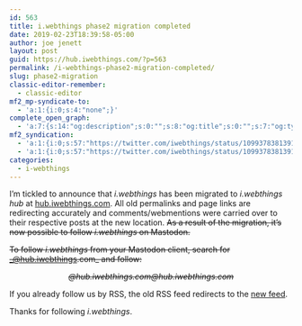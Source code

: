 ```yaml
---
id: 563
title: i.webthings phase2 migration completed
date: 2019-02-23T18:39:58-05:00
author: joe jenett
layout: post
guid: https://hub.iwebthings.com/?p=563
permalink: /i-webthings-phase2-migration-completed/
slug: phase2-migration
classic-editor-remember:
  - classic-editor
mf2_mp-syndicate-to:
  - 'a:1:{i:0;s:4:"none";}'
complete_open_graph:
  - 'a:7:{s:14:"og:description";s:0:"";s:8:"og:title";s:0:"";s:7:"og:type";s:0:"";s:12:"twitter:card";s:7:"summary";s:15:"twitter:creator";s:0:"";s:19:"twitter:description";s:0:"";s:8:"og:image";s:0:"";}'
mf2_syndication:
  - 'a:1:{i:0;s:57:"https://twitter.com/iwebthings/status/1099378381391622144";}'
  - 'a:1:{i:0;s:57:"https://twitter.com/iwebthings/status/1099378381391622144";}'
categories:
  - i-webthings
---
```

I&#8217;m tickled to announce that _i.webthings_ has been migrated to _i.webthings hub_ at [hub.iwebthings.com](https://iwebthings.joejenett.com/). All old permalinks and page links are redirecting accurately and comments/webmentions were carried over to their respective posts at the new location. <span style="text-decoration:line-through;">As a result of the migration, it&#8217;s now possible to follow _i.webthings_ on Mastodon.</span>

<span style="text-decoration:line-through;">To follow _i.webthings_ from your Mastodon client, search for _@hub.iwebthings.com_ and follow:
</span>
<p style="text-align: center;font-style:italic;">
  <span style="text-decoration:line-through;">@hub.iwebthings.com@hub.iwebthings.com</span>
</p>

If you already follow us by RSS, the old RSS feed redirects to the [new feed](https://hub.iwebthings.com/feed).

Thanks for following _i.webthings_.